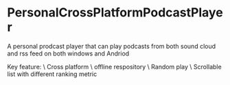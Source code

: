 # PersonalCrossPlatformPodcastPlayer
A personal prodcast player that can play podcasts from both sound cloud and rss feed on both windows and Andriod

Key feature:
\\ Cross platform
\\ offline respository
\\ Random play
\\ Scrollable list with different ranking metric
